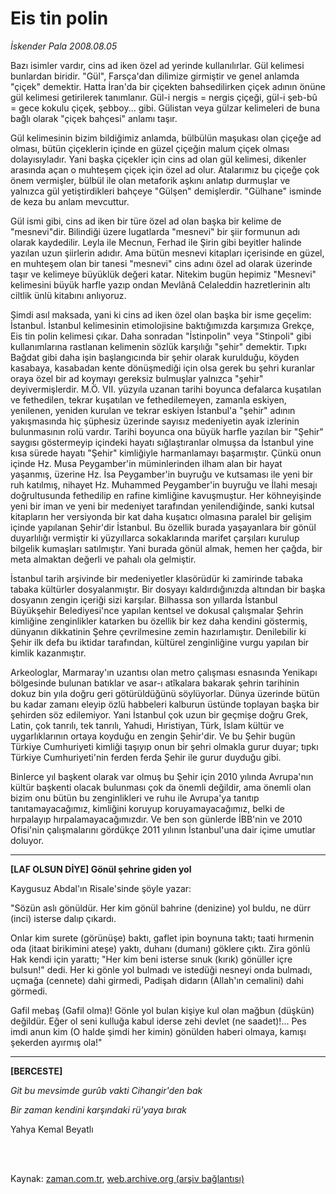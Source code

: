 # Eis tin polin

*İskender Pala 2008.08.05*

<td class="columnist-detail">
<p>Bazı isimler vardır, cins ad iken özel ad yerinde kullanılırlar. Gül kelimesi bunlardan biridir. "Gül", Farsça'dan dilimize girmiştir ve genel anlamda "çiçek" demektir. Hatta İran'da bir çiçekten bahsedilirken çiçek adının önüne gül kelimesi getirilerek tanımlanır. Gül-i nergis = nergis çiçeği, gül-i şeb-bû = gece kokulu çiçek, şebboy... gibi. Gülistan veya gülzar kelimeleri de buna bağlı olarak "çiçek bahçesi" anlamı taşır.</p>
<p>
<div id="haberMetinDiv">
<p>Gül kelimesinin bizim bildiğimiz anlamda, bülbülün maşukası olan çiçeğe ad olması, bütün çiçeklerin içinde en güzel çiçeğin malum çiçek olması dolayısıyladır. Yani başka çiçekler için cins ad olan gül kelimesi, dikenler arasında açan o muhteşem çiçek için özel ad olur. Atalarımız bu çiçeğe çok önem vermişler, bülbül ile olan metaforik aşkını anlatıp durmuşlar ve yalnızca gül yetiştirdikleri bahçeye "Gülşen" demişlerdir. "Gülhane" isminde de keza bu anlam mevcuttur.
<p>Gül ismi gibi, cins ad iken bir türe özel ad olan başka bir kelime de "mesnevi"dir. Bilindiği üzere lugatlarda "mesnevi" bir şiir formunun adı olarak kaydedilir. Leyla ile Mecnun, Ferhad ile Şirin gibi beyitler halinde yazılan uzun şiirlerin adıdır. Ama bütün mesnevi kitapları içerisinde en güzel, en muhteşem olan bir tanesi "mesnevi" cins adını özel ad olarak üzerinde taşır ve kelimeye büyüklük değeri katar. Nitekim bugün hepimiz "Mesnevi" kelimesini büyük harfle yazıp ondan Mevlânâ Celaleddin hazretlerinin altı ciltlik ünlü kitabını anlıyoruz.
<p>Şimdi asıl maksada, yani ki cins ad iken özel olan başka bir isme geçelim: İstanbul. İstanbul kelimesinin etimolojisine baktığımızda karşımıza Grekçe, Eis tin polin kelimesi çıkar. Daha sonradan "İstinpolin" veya "Stinpoli" gibi kullanımlarına rastlanan kelimenin sözlük karşılığı "şehir" demektir. Tıpkı Bağdat gibi daha işin başlangıcında bir şehir olarak kurulduğu, köyden kasabaya, kasabadan kente dönüşmediği için olsa gerek bu şehri kuranlar oraya özel bir ad koymayı gereksiz bulmuşlar yalnızca "şehir" deyivermişlerdir. M.Ö. VII. yüzyıla uzanan tarihi boyunca defalarca kuşatılan ve fethedilen, tekrar kuşatılan ve fethedilemeyen, zamanla eskiyen, yenilenen, yeniden kurulan ve tekrar eskiyen İstanbul'a "şehir" adının yakışmasında hiç şüphesiz üzerinde sayısız medeniyetin ayak izlerinin bulunmasının rolü vardır. Tarihi boyunca ona büyük harfle yazılan bir "Şehir" saygısı göstermeyip içindeki hayatı sığlaştıranlar olmuşsa da İstanbul yine kısa sürede hayatı "Şehir" kimliğiyle harmanlamayı başarmıştır. Çünkü onun içinde Hz. Musa Peygamber'in müminlerinden ilham alan bir hayat yaşanmış, üzerine Hz. İsa Peygamber'in buyruğu ve kutsaması ile yeni bir ruh katılmış, nihayet Hz. Muhammed Peygamber'in buyruğu ve İlahi mesajı doğrultusunda fethedilip en rafine kimliğine kavuşmuştur. Her köhneyişinde yeni bir iman ve yeni bir medeniyet tarafından yenilendiğinde, sanki kutsal kitapların her versiyonda bir kat daha kuşatıcı olmasına paralel bir gelişim içinde yapılanan Şehir'dir İstanbul. Bu özellik burada yaşayanlara bir gönül duyarlılığı vermiştir ki yüzyıllarca sokaklarında marifet çarşıları kurulup bilgelik kumaşları satılmıştır. Yani burada gönül almak, hemen her çağda, bir meta almaktan değerli ve pahalı ola gelmiştir.
<p>İstanbul tarih arşivinde bir medeniyetler klasörüdür ki zamirinde tabaka tabaka kültürler dosyalanmıştır. Bir dosyayı kaldırdığınızda altından bir başka dosyanın zengin içeriği sizi karşılar. Bilhassa son yıllarda İstanbul Büyükşehir Belediyesi'nce yapılan kentsel ve dokusal çalışmalar Şehrin kimliğine zenginlikler katarken bu özellik bir kez daha kendini göstermiş, dünyanın dikkatinin Şehre çevrilmesine zemin hazırlamıştır. Denilebilir ki Şehir ilk defa bu iktidar tarafından, kültürel zenginliğine vurgu yapılan bir kimlik kazanmıştır. 
<p>Arkeologlar, Marmaray'ın uzantısı olan metro çalışması esnasında Yenikapı bölgesinde bulunan batıklar ve asar-ı atîkalara bakarak şehrin tarihinin dokuz bin yıla doğru geri götürüldüğünü söylüyorlar. Dünya üzerinde bütün bu kadar zamanı eleyip özlü habbeleri kalburun üstünde toplayan başka bir şehirden söz edilemiyor. Yani İstanbul çok uzun bir geçmişe doğru Grek, Latin, çok tanrılı, tek tanrılı, Yahudi, Hıristiyan, Türk, İslam kültür ve uygarlıklarının ortaya koyduğu en zengin Şehir'dir. Ve bu Şehir bugün Türkiye Cumhuriyeti kimliği taşıyıp onun bir şehri olmakla gurur duyar; tıpkı Türkiye Cumhuriyeti'nin ferden ferda Şehir ile gurur duyduğu gibi. 
<p>Binlerce yıl başkent olarak var olmuş bu Şehir için 2010 yılında Avrupa'nın kültür başkenti olacak bulunması çok da önemli değildir, ama önemli olan bizim onu bütün bu zenginlikleri ve ruhu ile Avrupa'ya tanıtıp tanıtamayacağımız, kimliğini koruyup koruyamayacağımız, belki de hırpalayıp hırpalamayacağımızdır. Ve ben son günlerde İBB'nin ve 2010 Ofisi'nin çalışmalarını gördükçe 2011 yılının İstanbul'una dair içime umutlar doluyor. 

<hr/>
<b><p>[LAF OLSUN DİYE] Gönül şehrine giden yol</p></b>
<p>Kaygusuz Abdal'ın Risale'sinde şöyle yazar:
<p>"Sözün aslı gönüldür. Her kim gönül bahrine (denizine) yol buldu, ne dürr (inci) isterse dalıp çıkardı.
<p>Onlar kim surete (görünüşe) baktı, gaflet ipin boynuna taktı; taati hırmenin oda (itaat birikimini ateşe) yaktı, duhanı (dumanı) göklere çıktı. Zira gönlü Hak kendi için yarattı; "Her kim beni isterse sınuk (kırık) gönüller içre bulsun!" dedi. Her ki gönle yol bulmadı ve istedüği nesneyi onda bulmadı, uçmağa (cennete) dahi girmedi, Padişah didarın (Allah'ın cemalini) dahi görmedi. 
<p>Gafil mebaş (Gafil olma)! Gönle yol bulan kişiye kul olan mağbun (düşkün) değildür. Eğer ol seni kulluğa kabul iderse zehi devlet (ne saadet)!... Pes imdi anun kim (O halde şimdi her kimin) gönülden haberi olmaya, kamışı şekerden ayırmış ola!" 
<hr/>
<b><p>[BERCESTE] </p></b>
<i><p>Git bu mevsimde gurûb vakti Cihangir'den bak
<p>Bir zaman kendini karşındaki rü'yaya bırak</p></p></i>
<p>Yahya Kemal Beyatlı</p></p></p></p></p></p></p></p></p></p></p></div>
</p>


<p><br>
		 </br></p></td>

Kaynak: [zaman.com.tr](http://zaman.com.tr/yazar.do?yazino=722417), [web.archive.org (arşiv bağlantısı)](http://web.archive.org/web/20111110204715/http://www.zaman.com.tr:80/yazar.do?yazino=722417)

